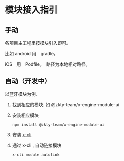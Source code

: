 # 模块接入指引

## 手动

各项目主工程里按模块引入即可。

比如 android  用　gradle。

iOS　用　Podfile。　路径为本地相对路径。



## 自动（开发中）

以蓝牙模块为例. 

1. 找到相应的模块. 如  @zkty-team/x-engine-module-ui

3. 安装相应模块
   ```
   npm install @zkty-team/x-engine-module-ui
   ```
   
4. 安装 [x-cli](./docs/product/x-cli)
   
4. 通过 x-cli , 自动链接模块

   ```
   x-cli module autolink 
   ```


